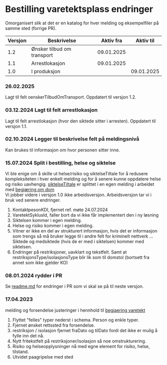 # Bestilling varetektsplass endringer
Omorganisert slik at det er en katalog for hver melding og eksempelfiler på samme sted (forrige PR).


| Versjon | Beskrivelse                | Aktiv fra  | Aktiv til  |
|---------|----------------------------|------------|------------|
| 1.2     | Ønsker tilbud om transport | 09.01.2025 |            |
| 1.1     | Arrestlokasjon             | 09.01.2025 |            |
| 1.0     | I produksjon               |            | 09.01.2025 |

### 26.02.2025

Lagt til felt oenskerTilbudOmTransport.
Oppdatert til versjon 1.2.

### 03.12.2024 Lagt til felt arrestlokasjon
Lagt til felt arrestlokasjon (hvor den siktede sitter i arresten).
Oppdatert til versjon 1.1.

### 02.10.2024 Legger til beskrivelse felt på meldingsnivå
Kan brukes til informasjon om hvor personen sitter inne.
### 15.07.2024 Split i bestilling, helse og siktelse
Vi ble enige om å skille ut helse/risiko og siktelseTiltale for å redusere kompleksiteten i hver enkelt melding og for å senere kunne oppdatere helse og risiko uavhengig.
[siktelseTiltale](../../siktelseTiltale/readme.md) er splittet i en egen melding i arbeidet med [begjæring om dom](../../dom/begjaeringDom/readme.md)
<br/>Vi jobber videre i versjon 1.0 ikke arbeidsversjon. Arbeidsversjon tar vi i bruk ved senere endringer.
1. KontaktpesonKDI, fjernet ref. møte 24.07.2024
2. VaretektSyklusId, faller bort da vi ikke får implementert den i ny løsning
3. Siktelsen kommer i egen melding.
4. Helse og risiko kommer i egen melding.
5. Vitner er ikke en del av strukturert informasjon, hvis det er informasjon som trengs så må bruker legge til i andre felt for kriminelt nettverk ... Siktede og medsiktede (hvis de er med i siktelsen) kommer med siktelsen.
6. Endringer på restriksjoner, uavklart og tekstfelt. Samt at restriksjonsType/isolasjonsType blir lik som til domstol (bortsett fra annet som ikke gjelder KO)
### 08.01.2024 rydder i PR
Se [readme.md](./readme.md) for endringer i PR som vi skal se på til neste versjon.

### 17.04.2023
melding og forsendelse justeringer i hennhold til [begjaering varetekt](../begjaeringVaretekt/1.4/begjaeringVaretekt.schema.json)

1. Flyttet "felles" typer nederst i schema. Person og enkle typer.
2. Fjernet ønsket rettssted fra forsendelse.
3. restriksjon / isolasjon fjernet fraDato og tilDato fordi det ikke er mulig å fylle inn det nå.
4. Nytt fritekstfelt på restriksjoner/isolasjon så noe omstrukturering.
5. Risiko og helseopplysninger nå med egne element for risiko, helse, tilstand.
6. Utvidet paagripelse med sted